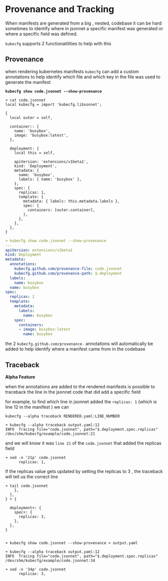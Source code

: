 # Provenance and Tracking

When manifests are generated from a big , nested, codebase it can be hard sometimes to identify where in jsonnet a specific manifest was generated or where a specific field was defined. 

`kubecfg` supports 2 functionatilities to help with this 

## Provenance 

when rendering kubernetes manifests `kubecfg` can add a custom annotations to help identify which file and which key in the file was used to generate the manifest


**`kubecfg show code.jsonnet --show-provenance`**
```jsonnet
➜ cat code.jsonnet
local kubecfg = import 'kubecfg.libsonnet';

{
  local outer = self,

  container:: {
    name: 'busybox',
    image: 'busybox:latest',
  },

  deployment: {
    local this = self,

    apiVersion: 'extensions/v1beta1',
    kind: 'Deployment',
    metadata: {
      name: 'busybox',
      labels: { name: 'busybox' },
    },
    spec: {
      replicas: 1,
      template: {
        metadata: { labels: this.metadata.labels },
        spec: {
          containers: [outer.container],
        },
      },
    },
  },
}
```

```yaml
➜ kubecfg show code.jsonnet --show-provenance              
---
apiVersion: extensions/v1beta1
kind: Deployment
metadata:
  annotations:
    kubecfg.github.com/provenance-file: code.jsonnet
    kubecfg.github.com/provenance-path: $.deployment
  labels:
    name: busybox
  name: busybox
spec:
  replicas: 1
  template:
    metadata:
      labels:
        name: busybox
    spec:
      containers:
      - image: busybox:latest
        name: busybox
```

the 2 `kubecfg.github.com/provenance-` annotations will automatically be added to help identify where a manifest came from in the codebase

## Traceback

**Alpha Feature** 

when the annotations are added to the rendered manifests is possible to traceback the line in the jsonnet code that did add a specific field 

for example, to find which line in jsonnet added the `replicas: 1` (which is line 12 in the manifest ) we can

`kubecfg --alpha traceback RENDERED.yaml:LINE_NUMBER`

```
➜ kubecfg --alpha traceback output.yaml:12   
INFO  Tracing file="code.jsonnet", path="$.deployment.spec.replicas"
/dev/shm/kubecfg/example/code.jsonnet:21 
```

and we will know it was `line 21` of the `code.jsonnet` that added the replicas field

```
➜ sed -n '21p' code.jsonnet
      replicas: 1,
```

If the replicas value gets updated by setting the replicas to 3 , the traceback will tell us the correct line

```
➜ tail code.jsonnet 
    },
  },
} + {

  deployment+: {
    spec+: {
      replicas: 3,
    },
  },
}


➜ kubecfg show code.jsonnet --show-provenance > output.yaml

➜ kubecfg --alpha traceback output.yaml:12
INFO  Tracing file="code.jsonnet", path="$.deployment.spec.replicas"
/dev/shm/kubecfg/example/code.jsonnet:34 

➜ sed -n '34p' code.jsonnet                             
      replicas: 3,
```
